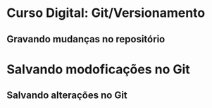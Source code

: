 # Curso Digital: Git/Versionamento

## Gravando mudanças no repositório

# Salvando modoficações no Git

## Salvando alterações no Git




